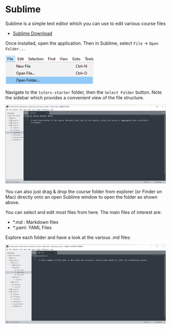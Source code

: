 # Sublime

Sublime is a simple text editor which you can use to edit various course files
- [Sublime Download](https://www.sublimetext.com/)

Once installed, open the application. Then in Sublime, select `File` -> `Open Folder..`.

  ![Open Folder Menu](img/18-sublime-open-folder.png)

Navigate to the `tutors-starter` folder, then the `Select Folder` button. Note the sidebar which provides a convenient view of the file structure.

  ![Sublime Sidebar](img/07x.png)

You can also just drag & drop the course folder from explorer (or Finder on Mac) directly onto an open Sublime window to open the folder as shown above.

You can select and edit most files from here. The main files of interest are:

- *.md : Markdown files
- *.yaml: YAML Files

Explore each folder and have a look at the various .md files:

![](img/09x.png)